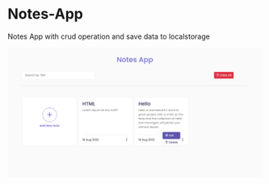 # Notes-App
Notes App with crud operation and save data to localstorage

<img src="notes-app-preview.png" alt="preview">

